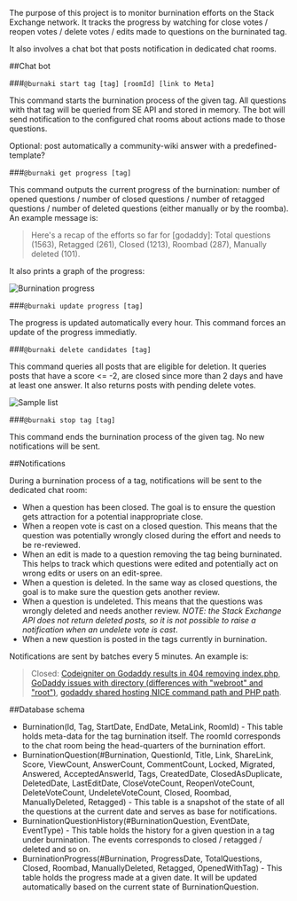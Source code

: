 The purpose of this project is to monitor burnination efforts on the Stack Exchange network. It tracks the progress by watching for close votes / reopen votes / delete votes / edits made to questions on the burninated tag.

It also involves a chat bot that posts notification in dedicated chat rooms.

##Chat bot

###`@burnaki start tag [tag] [roomId] [link to Meta]`

This command starts the burnination process of the given tag. All questions with that tag will be queried from SE API and stored in memory. The bot will send notification to the configured chat rooms about actions made to those questions.

Optional: post automatically a community-wiki answer with a predefined-template?

###`@burnaki get progress [tag]`

This command outputs the current progress of the burnination: number of opened questions / number of closed questions / number of retagged questions / number of deleted questions (either manually or by the roomba). An example message is:

> Here's a recap of the efforts so far for [godaddy]: Total questions (1563), Retagged (261), Closed (1213), Roombad (287), Manually deleted (101).

It also prints a graph of the progress:

![Burnination progress](http://i.stack.imgur.com/O3TPr.png)

###`@burnaki update progress [tag]`

The progress is updated automatically every hour. This command forces an update of the progress immediatly.

###`@burnaki delete candidates [tag]`

This command queries all posts that are eligible for deletion. It queries posts that have a score <= -2, are closed since more than 2 days and have at least one answer. It also returns posts with pending delete votes.

![Sample list](http://i.stack.imgur.com/dUlb8.png)

###`@burnaki stop tag [tag]`

This command ends the burnination process of the given tag. No new notifications will be sent.

##Notifications

During a burnination process of a tag, notifications will be sent to the dedicated chat room:

 - When a question has been closed. The goal is to ensure the question gets attraction for a potential inappropriate close.
 - When a reopen vote is cast on a closed question. This means that the question was potentially wrongly closed during the effort and needs to be re-reviewed.
 - When an edit is made to a question removing the tag being burninated. This helps to track which questions were edited and potentially act on wrong edits or users on an edit-spree.
 - When a question is deleted. In the same way as closed questions, the goal is to make sure the question gets another review.
 - When a question is undeleted. This means that the questions was wrongly deleted and needs another review. _NOTE: the Stack Exchange API does not return deleted posts, so it is not possible to raise a notification when an undelete vote is cast_.
 - When a new question is posted in the tags currently in burnination.

Notifications are sent by batches every 5 minutes. An example is:

> Closed: [Codeigniter on Godaddy results in 404 removing index.php](http://stackoverflow.com/q/20163488), [GoDaddy issues with directory (differences with "webroot" and "root")](http://stackoverflow.com/q/20528283), [godaddy shared hosting NICE command path and PHP path](http://stackoverflow.com/q/19869437). 

##Database schema

 - Burnination(Id, Tag, StartDate, EndDate, MetaLink, RoomId) - This table holds meta-data for the tag burnination itself. The roomId corresponds to the chat room being the head-quarters of the burnination effort.
 - BurninationQuestion(#Burnination, QuestionId, Title, Link, ShareLink, Score, ViewCount, AnswerCount, CommentCount, Locked, Migrated, Answered, AcceptedAnswerId, Tags, CreatedDate, ClosedAsDuplicate, DeletedDate, LastEditDate, CloseVoteCount, ReopenVoteCount, DeleteVoteCount, UndeleteVoteCount, Closed, Roombad, ManuallyDeleted, Retagged) - This table is a snapshot of the state of all the questions at the current date and serves as base for notifications.
 - BurninationQuestionHistory(#BurninationQuestion, EventDate, EventType) - This table holds the history for a given question in a tag under burnination. The events corresponds to closed / retagged / deleted and so on.
 - BurninationProgress(#Burnination, ProgressDate, TotalQuestions, Closed, Roombad, ManuallyDeleted, Retagged, OpenedWithTag) - This table holds the progress made at a given date. It will be updated automatically based on the current state of BurninationQuestion.
